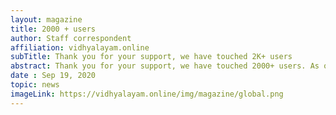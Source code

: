 ```yaml
---
layout: magazine
title: 2000 + users 
author: Staff correspondent 
affiliation: vidhyalayam.online
subTitle: Thank you for your support, we have touched 2K+ users 
abstract: Thank you for your support, we have touched 2000+ users. As on 18-09-2020, there were 2170 users along with 21,314 page views in just under a month. https://vidhyalayam.online/ website has been visited by students and teachers not only from Kerala but across the globe. Our global audience includes students from 219 cities across 29 countries. 
date : Sep 19, 2020
topic: news
imageLink: https://vidhyalayam.online/img/magazine/global.png
---
```


